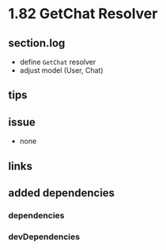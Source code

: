 # 1.82 GetChat Resolver

## section.log

- define `GetChat` resolver
- adjust model (User, Chat)

## tips

## issue

- none

## links

## added dependencies

### dependencies

### devDependencies
